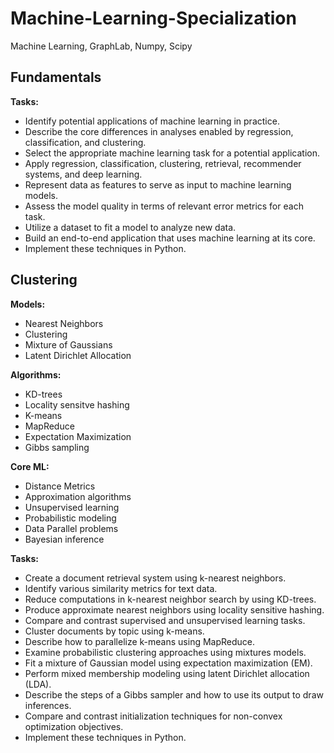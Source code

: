 # Machine-Learning-Specialization
Machine Learning, GraphLab, Numpy, Scipy

## Fundamentals 
**Tasks:**
* Identify potential applications of machine learning in practice.  
* Describe the core differences in analyses enabled by regression, classification, and clustering.
* Select the appropriate machine learning task for a potential application.  
* Apply regression, classification, clustering, retrieval, recommender systems, and deep learning.
* Represent data as features to serve as input to machine learning models. 
* Assess the model quality in terms of relevant error metrics for each task.
* Utilize a dataset to fit a model to analyze new data.
* Build an end-to-end application that uses machine learning at its core.  
* Implement these techniques in Python.

## Clustering

**Models:**
* Nearest Neighbors
* Clustering
* Mixture of Gaussians
* Latent Dirichlet Allocation


**Algorithms:**
* KD-trees
* Locality sensitve hashing
* K-means
* MapReduce
* Expectation Maximization
* Gibbs sampling

**Core ML:**
* Distance Metrics
* Approximation algorithms
* Unsupervised learning
* Probabilistic modeling
* Data Parallel problems
* Bayesian inference

**Tasks:**
* Create a document retrieval system using k-nearest neighbors.
* Identify various similarity metrics for text data.
* Reduce computations in k-nearest neighbor search by using KD-trees.
* Produce approximate nearest neighbors using locality sensitive hashing.
* Compare and contrast supervised and unsupervised learning tasks.
* Cluster documents by topic using k-means.
* Describe how to parallelize k-means using MapReduce.
* Examine probabilistic clustering approaches using mixtures models.
* Fit a mixture of Gaussian model using expectation maximization (EM).
* Perform mixed membership modeling using latent Dirichlet allocation (LDA).
* Describe the steps of a Gibbs sampler and how to use its output to draw inferences.
* Compare and contrast initialization techniques for non-convex optimization objectives.
* Implement these techniques in Python.
